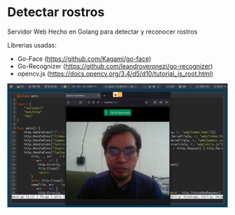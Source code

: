 # Detectar rostros
Servidor Web Hecho en Golang para detectar y reconocer rostros

Librerias usadas:
- Go-Face (https://github.com/Kagami/go-face)
- Go-Recognizer (https://github.com/leandroveronezi/go-recognizer)
- opencv.js (https://docs.opencv.org/3.4/d5/d10/tutorial_js_root.html)


![Captura de Pantalla](https://raw.githubusercontent.com/RicardoValladares/FaceDetect/facedetection/captura.png)
